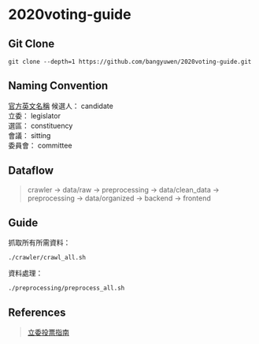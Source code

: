# 2020voting-guide

## Git Clone

`git clone --depth=1 https://github.com/bangyuwen/2020voting-guide.git`

## Naming Convention

[官方英文名稱](https://www.ly.gov.tw/Pages/List.aspx?nodeid=214)
候選人： candidate  
立委： legislator  
選區： constituency  
會議： sitting  
委員會： committee  

## Dataflow

> crawler -> data/raw
> -> preprocessing -> data/clean_data
> -> preprocessing -> data/organized
> -> backend
> -> frontend

## Guide

抓取所有所需資料：

```shell
./crawler/crawl_all.sh
```

資料處理：

```shell
./preprocessing/preprocess_all.sh
```

## References

> [立委投票指南](https://github.com/g0v/twly-voter-guide)

